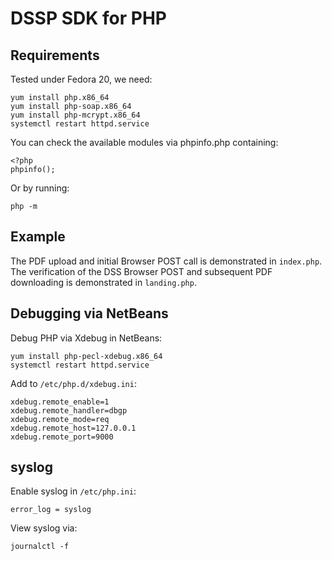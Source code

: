 # DSSP SDK for PHP

## Requirements

Tested under Fedora 20, we need:
```
yum install php.x86_64
yum install php-soap.x86_64
yum install php-mcrypt.x86_64
systemctl restart httpd.service
```

You can check the available modules via phpinfo.php containing:
```
<?php
phpinfo();
```
Or by running:
```
php -m
```


## Example

The PDF upload and initial Browser POST call is demonstrated in `index.php`.
The verification of the DSS Browser POST and subsequent PDF downloading is demonstrated in `landing.php`.


## Debugging via NetBeans

Debug PHP via Xdebug in NetBeans:
```
yum install php-pecl-xdebug.x86_64
systemctl restart httpd.service
```

Add to `/etc/php.d/xdebug.ini`:
```
xdebug.remote_enable=1
xdebug.remote_handler=dbgp
xdebug.remote_mode=req
xdebug.remote_host=127.0.0.1
xdebug.remote_port=9000
```


## syslog

Enable syslog in `/etc/php.ini`:
```
error_log = syslog
```

View syslog via:
```
journalctl -f
```
